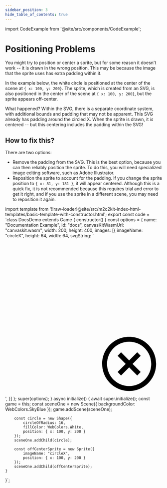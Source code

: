```yaml
---
sidebar_position: 3
hide_table_of_contents: true
---
```


import CodeExample from '@site/src/components/CodeExample';

# Positioning Problems

You might try to position or center a sprite, but for some reason it doesn't work -- it is drawn in the wrong position. This may be because the image that the sprite uses has extra padding within it.

In the example below, the white circle is positioned at the center of the scene at `{ x: 100, y: 200}`. The sprite, which is created from an SVG, is also positioned in the center of the scene at `{ x: 100, y: 200}`, but the sprite appears off-center.

What happened? Within the SVG, there is a separate coordinate system, with additional bounds and padding that may not be apparent. This SVG already has padding around the circled X. When the sprite is drawn, it *is* centered -- but this centering includes the padding within the SVG!

## How to fix this?

There are two options:

- Remove the padding from the SVG. This is the best option, because you can then reliably position the sprite. To do this, you will need specialized image editing software, such as Adobe Illustrator.
- Reposition the sprite to account for the padding. If you change the sprite position to `{ x: 81, y: 181 }`, it will appear centered. Although this is a quick fix, it is not recommended because this requires trial and error to get it right, and if you use the sprite in a different scene, you may need to reposition it again.

import template from '!!raw-loader!@site/src/m2c2kit-index-html-templates/basic-template-with-constructor.html';
export const code = `class DocsDemo extends Game {
    constructor() {
        const options = {
            name: "Documentation Example",
            id: "docs",
            canvasKitWasmUrl: "canvaskit.wasm",
            width: 200, height: 400,
            images: [{
                imageName: "circleX",
                height: 64,
                width: 64,
                svgString: '<svg xmlns="http://www.w3.org/2000/svg" viewBox="0 0 64 64" style="enable-background:new 0 0 64 64" xml:space="preserve"><path d="M50.5 62c-6.1 0-11-4.9-11-11s4.9-11 11-11 11 4.9 11 11-4.9 11-11 11zm0-2c5 0 9-4 9-9s-4-9-9-9-9 4-9 9 4 9 9 9zm0-7.6-3.3 3.3-1.4-1.4 3.3-3.3-3.3-3.3 1.4-1.4 3.3 3.3 3.3-3.3 1.4 1.4-3.3 3.3 3.3 3.3-1.4 1.4-3.3-3.3z" style="fill:#000000"/></svg>',
            }]
        };
        super(options);
    }
    async initialize() {
        await super.initialize();
        const game = this;
        const sceneOne = new Scene({ backgroundColor: WebColors.SkyBlue });
        game.addScene(sceneOne);
 
        const circle = new Shape({
            circleOfRadius: 16,
            fillColor: WebColors.White,
            position: { x: 100, y: 200 }
        });
        sceneOne.addChild(circle);
 
        const offCenterSprite = new Sprite({
            imageName: "circleX",
            position: { x: 100, y: 200 }
        });
        sceneOne.addChild(offCenterSprite);
    }
}`;

<CodeExample code={code} template={template} console="true"/>